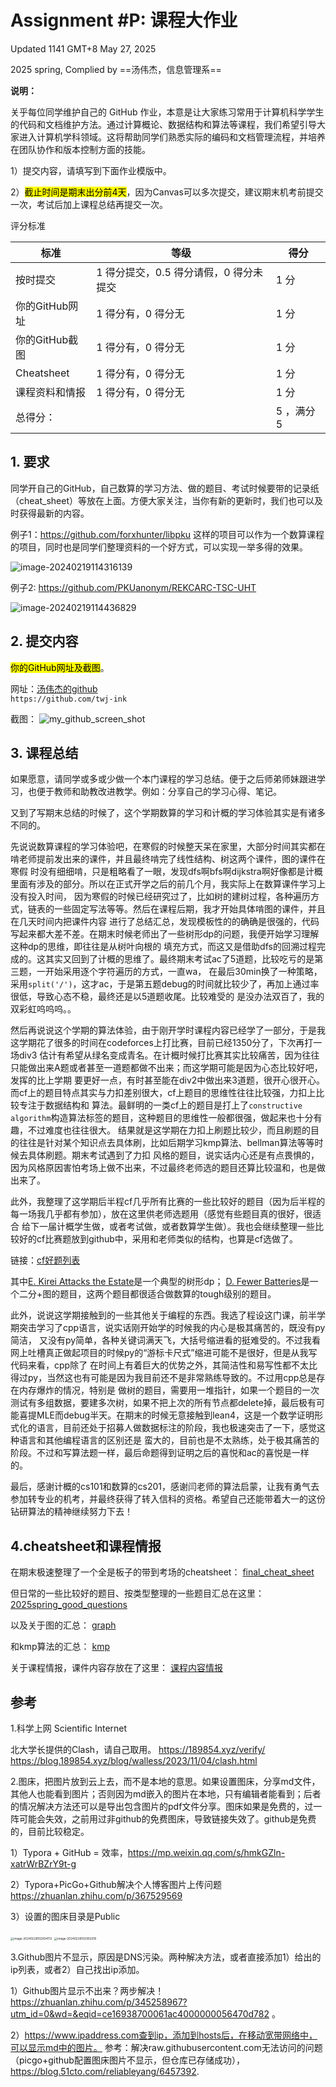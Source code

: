 # Assignment #P: 课程大作业

Updated 1141 GMT+8 May 27, 2025

2025 spring, Complied by ==汤伟杰，信息管理系==



**说明：**

关乎每位同学维护自己的 GitHub 作业，本意是让大家练习常用于计算机科学学生的代码和文档维护方法。通过计算概论、数据结构和算法等课程，我们希望引导大家进入计算机学科领域。这将帮助同学们熟悉实际的编码和文档管理流程，并培养在团队协作和版本控制方面的技能。

1）提交内容，请填写到下面作业模版中。

2）<mark>截止时间是期末出分前4天</mark>，因为Canvas可以多次提交，建议期末机考前提交一次，考试后加上课程总结再提交一次。



评分标准

| 标准         | 等级                      | 得分      |
|------------|-------------------------|---------|
| 按时提交       | 1 得分提交，0.5 得分请假，0 得分未提交 | 1 分     |
| 你的GitHub网址 | 1 得分有，0 得分无             | 1 分     |
| 你的GitHub截图 | 1 得分有，0 得分无             | 1 分     |
| Cheatsheet | 1 得分有，0 得分无             | 1 分     |
| 课程资料和情报    | 1 得分有，0 得分无             | 1 分     |
| 总得分：       |                         | 5 ，满分 5 |



## 1. 要求

同学开自己的GitHub，自己数算的学习方法、做的题目、考试时候要带的记录纸（cheat_sheet）等放在上面。方便大家关注，当你有新的更新时，我们也可以及时获得最新的内容。

例子1：https://github.com/forxhunter/libpku 这样的项目可以作为一个数算课程的项目，同时也是同学们整理资料的一个好方式，可以实现一举多得的效果。



![image-20240219114316139](https://raw.githubusercontent.com/GMyhf/img/main/img/image-20240219114316139.png)





例子2: https://github.com/PKUanonym/REKCARC-TSC-UHT

![image-20240219114436829](https://raw.githubusercontent.com/GMyhf/img/main/img/image-20240219114436829.png)



## 2. 提交内容

<mark>你的GitHub网址及截图</mark>。

网址：[汤伟杰的github](https://github.com/twj-ink)  
`https://github.com/twj-ink`

截图：
![my_github_screen_shot](https://github.com/twj-ink/img/blob/main/img/mygitscreenshot.jpg)

## 3. 课程总结

如果愿意，请同学或多或少做一个本门课程的学习总结。便于之后师弟师妹跟进学习，也便于教师和助教改进教学。例如：分享自己的学习心得、笔记。

又到了写期末总结的时候了，这个学期数算的学习和计概的学习体验其实是有诸多不同的。

先说说数算课程的学习体验吧，在寒假的时候整天呆在家里，大部分时间其实都在啃老师提前发出来的课件，并且最终啃完了线性结构、树这两个课件，图的课件在寒假
时没有细细啃，只是粗略看了一眼，发现dfs啊bfs啊dijkstra啊好像都是计概里面有涉及的部分。所以在正式开学之后的前几个月，我实际上在数算课件学习上没有投入时间，
因为寒假的时候已经研究过了，比如树的建树过程，各种遍历方式，链表的一些固定写法等等。然后在课程后期，我才开始具体啃图的课件，并且在几天时间内把课件内容
进行了总结汇总，发现模板性的的确确是很强的，代码写起来都大差不差。在期末时候老师出了一些树形dp的问题，我便开始学习理解这种dp的思维，即往往是从树叶向根的
填充方式，而这又是借助dfs的回溯过程完成的。这其实又回到了计概的思维了。最终期末考试ac了5道题，比较吃亏的是第三题，一开始采用逐个字符遍历的方式，一直wa，
在最后30min换了一种策略，采用`split('/')`，这才ac，于是第五题debug的时间就比较少了，再加上通过率很低，导致心态不稳，最终还是以5道题收尾。比较难受的
是没办法双百了，我的双彩虹呜呜呜。。

然后再说说这个学期的算法体验，由于刚开学时课程内容已经学了一部分，于是我这学期花了很多的时间在codeforces上打比赛，目前已经1350分了，下次再打一场div3
估计有希望从绿名变成青名。在计概时候打比赛其实比较痛苦，因为往往只能做出来A题或者甚至一道题都做不出来；而这学期可能是因为心态比较好吧，发挥的比上学期
要更好一点，有时甚至能在div2中做出来3道题，很开心很开心。而cf上的题目特点其实与力扣差别很大，cf上题目的思维性往往比较强，力扣上比较专注于数据结构和
算法。最鲜明的一类cf上的题目是打上了`constructive algorithm`构造算法标签的题目，这种题目的思维性一般都很强，做起来也十分有趣，不过难度也往往很大。
结果就是这学期在力扣上刷题比较少，而且刷题的目的往往是针对某个知识点去具体刷，比如后期学习kmp算法、bellman算法等等时候去具体刷题。期末考试遇到了力扣
风格的题目，说实话内心还是有点畏惧的，因为风格原因害怕考场上做不出来，不过最终老师选的题目还算比较温和，也是做出来了。

此外，我整理了这学期后半程cf几乎所有比赛的一些比较好的题目（因为后半程的每一场我几乎都有参加），放在这里供老师选题用（感觉有些题目真的很好，很适合
给下一届计概学生做，或者考试做，或者数算学生做）。我也会继续整理一些比较好的cf比赛题放到github中，采用和老师类似的结构，也算是cf选做了。

链接：[cf好题列表](https://github.com/twj-ink/my-codeforces-castle/blob/main/good_problems_list.md)

其中[E. Kirei Attacks the Estate](https://codeforces.com/contest/2114/problem/E)是一个典型的树形dp；
[D. Fewer Batteries](https://codeforces.com/contest/2110/problem/D)是一个二分+图的题目，这两个题目都很适合做数算的tough级别的题目。

此外，说说这学期接触到的一些其他关于编程的东西。我选了程设这门课，前半学期突击学习了cpp语言，说实话刚开始学的时候我的内心是极其痛苦的，既没有py简洁，
又没有py简单，各种关键词满天飞，大括号缩进看的挺难受的。不过我看网上吐槽真正做起项目的时候py的“游标卡尺式”缩进可能不是很好，但是从我写代码来看，cpp除了
在时间上有着巨大的优势之外，其简洁性和易写性都不太比得过py，当然这也有可能是因为我目前还不是非常熟练导致的。不过用cpp总是存在内存爆炸的情况，特别是
做树的题目，需要用一堆指针，如果一个题目的一次测试有多组数据，要建多次树，如果不把上次的所有节点都delete掉，最后极有可能喜提MLE而debug半天。在期末的时候无意接触到lean4，这是一个数学证明形式化的语言，目前还处于招募人做数据标注的阶段，我也极速突击了一下，感觉这种语言和其他编程语言的区别还是
蛮大的，目前也是不太熟练，处于极其痛苦的阶段。不过和写算法题一样，最后命题得到证明之后的喜悦和ac的喜悦是一样的。

最后，感谢计概的cs101和数算的cs201，感谢闫老师的算法启蒙，让我有勇气去参加转专业的机考，并最终获得了转入信科的资格。希望自己还能带着大一的这份
钻研算法的精神继续努力下去！


## 4.cheatsheet和课程情报

在期末极速整理了一个全是板子的带到考场的cheatsheet：
[final_cheat_sheet](https://github.com/twj-ink/2025spring/blob/main/Final_Cheat_Sheet.md)

但日常的一些比较好的题目、按类型整理的一些题目汇总在这里：
[2025spring_good_questions](https://github.com/twj-ink/2025spring/blob/main/README.md)

以及关于图的汇总：
[graph](https://github.com/twj-ink/2025spring/blob/main/Data_Structure_Algorithm/graph.md)

和kmp算法的汇总：
[kmp](https://github.com/twj-ink/2025spring/blob/main/Data_Structure_Algorithm/KMP.md)

关于课程情报，课件内容存放在了这里：
[课程内容情报](https://github.com/twj-ink/2025spring/tree/main/%E6%95%B0%E6%8D%AE%E7%BB%93%E6%9E%84%E4%B8%8E%E7%AE%97%E6%B3%95B%E8%AF%BE%E7%A8%8B%E6%83%85%E6%8A%A5)


## 参考

1.科学上网 Scientific Internet

北大学长提供的Clash，请自己取用。
https://189854.xyz/verify/
https://blog.189854.xyz/blog/walless/2023/11/04/clash.html



2.图床，把图片放到云上去，而不是本地的意思。如果设置图床，分享md文件，其他人也能看到图片；否则因为md嵌入的图片在本地，只有编辑者能看到；后者的情况解决方法还可以是导出包含图片的pdf文件分享。图床如果是免费的，过一阵可能会失效，之前用过非github的免费图床，导致链接失效了。github是免费的，目前比较稳定。

1）Typora + GitHub = 效率，https://mp.weixin.qq.com/s/hmkGZln-xatrWrBZrY9t-g

2）Typora+PicGo+Github解决个人博客图片上传问题 https://zhuanlan.zhihu.com/p/367529569

3）设置的图床目录是Public

<img src="https://raw.githubusercontent.com/GMyhf/img/main/img/image-20240228102834113.png" alt="image-20240228102834113" style="zoom:33%;" />



<img src="https://raw.githubusercontent.com/GMyhf/img/main/img/image-20240228102902018.png" alt="image-20240228102902018" style="zoom:33%;" />





3.Github图片不显示，原因是DNS污染。两种解决方法，或者直接添加1）给出的ip列表，或者2）自己找出ip添加。

1）Github图片显示不出来？两步解决！ https://zhuanlan.zhihu.com/p/345258967?utm_id=0&wd=&eqid=ce16938700061ac4000000056470d782 。

2）https://www.ipaddress.com查到ip，添加到hosts后，在移动宽带网络中，可以显示md中的图片。 参考：解决raw.githubusercontent.com无法访问的问题（picgo+github配置图床图片不显示，但仓库已存储成功），https://blog.51cto.com/reliableyang/6457392.  



